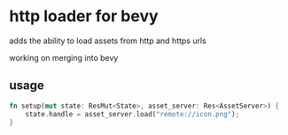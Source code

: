 # http loader for bevy

adds the ability to load assets from http and https urls

working on merging into bevy

## usage

```rust ignore 
fn setup(mut state: ResMut<State>, asset_server: Res<AssetServer>) {
    state.handle = asset_server.load("remote://icon.png");
}
```
